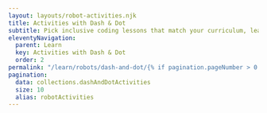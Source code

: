 ```yaml
---
layout: layouts/robot-activities.njk
title: Activities with Dash & Dot
subtitle: Pick inclusive coding lessons that match your curriculum, learners' needs, and available resources
eleventyNavigation:
  parent: Learn
  key: Activities with Dash & Dot
  order: 2
permalink: "/learn/robots/dash-and-dot/{% if pagination.pageNumber > 0 %}page/{{ pagination.pageNumber + 1 }}/{% endif %}"
pagination:
  data: collections.dashAndDotActivities
  size: 10
  alias: robotActivities
---
```

